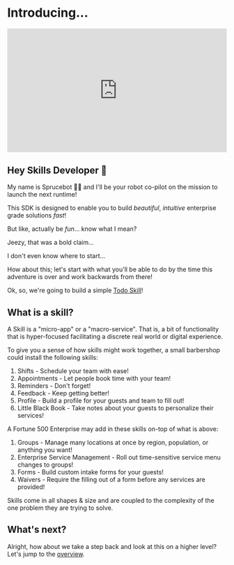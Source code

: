 
# Introducing...

<div style="padding:56.25% 0 0 0;position:relative;"><iframe id="teaser" src="https://player.vimeo.com/video/707599932?h=68534a1ece&amp;badge=0&amp;autopause=0&amp;player_id=0&amp;app_id=58479" frameborder="0" allow="autoplay; fullscreen; picture-in-picture" allowfullscreen style="position:absolute;top:0;left:0;width:100%;height:100%;" title="The 4th Runtime"></iframe></div><script src="https://player.vimeo.com/api/player.js"></script>


## Hey Skills Developer 👋

My name is Sprucebot 🌲🤖 and I'll be your robot co-pilot on the mission to launch the next runtime!

This SDK is designed to enable you to build *beautiful*, *intuitive* enterprise grade solutions *fast*!

But like, actually be *fun*... know what I mean?

Jeezy, that was a bold claim...

I don't even know where to start...

How about this; let's start with what you'll be able to do by the time this adventure is over and work backwards from there!

Ok, so, we're going to build a simple [Todo Skill](https://todos.spruce.bot)!
## What is a skill?

A Skill is a "micro-app" or a "macro-service". That is, a bit of functionality that is hyper-focused facilitating a discrete real world or digital experience. 

To give you a sense of how skills might work together, a small barbershop could install the following skills:

1. Shifts - Schedule your team with ease!
2. Appointments - Let people book time with your team!
3. Reminders - Don't forget!
4. Feedback - Keep getting better!
5. Profile - Build a profile for your guests and team to fill out!
5. Little Black Book - Take notes about your guests to personalize their services!

A Fortune 500 Enterprise may add in these skills on-top of what is above:

1. Groups - Manage many locations at once by region, population, or anything you want!
2. Enterprise Service Management - Roll out time-sensitive service menu changes to groups!
3. Forms - Build custom intake forms for your guests!
4. Waivers - Require the filling out of a form before any services are provided!

Skills come in all shapes & size and are coupled to the complexity of the one problem they are trying to solve.
## What's next?

Alright, how about we take a step back and look at this on a higher level? Let's jump to the [overview](/overview.md).